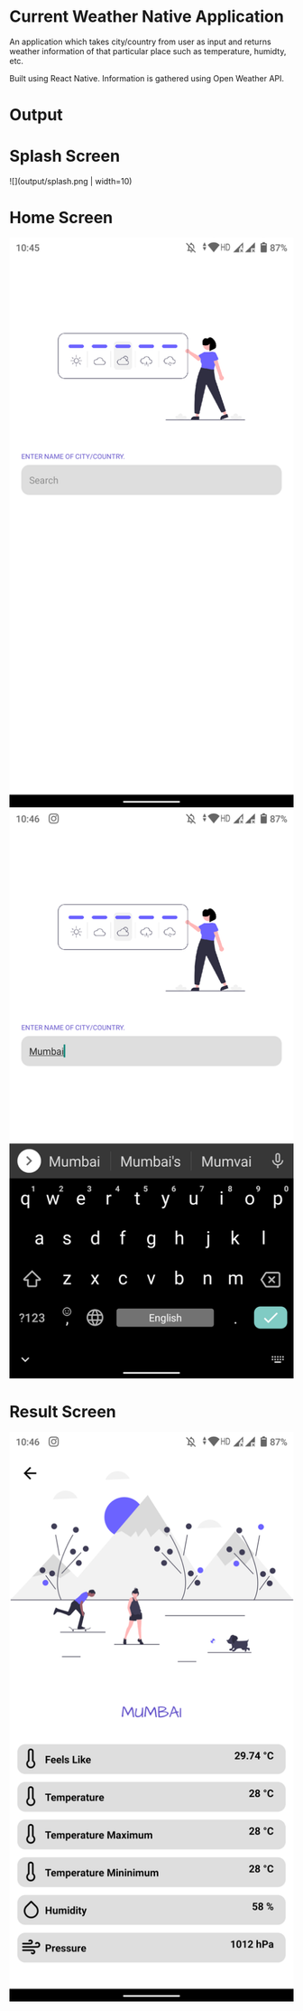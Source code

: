 # Current Weather Native Application

An application which takes city/country from user as input and returns weather information of that particular place such as temperature, humidty, etc.

Built using React Native.
Information is gathered using Open Weather API.

# Output

# Splash Screen
![](output/splash.png | width=10)

# Home Screen
![](output/home.png)
![](output/home_keyboard.png)

# Result Screen
![](output/result.png)